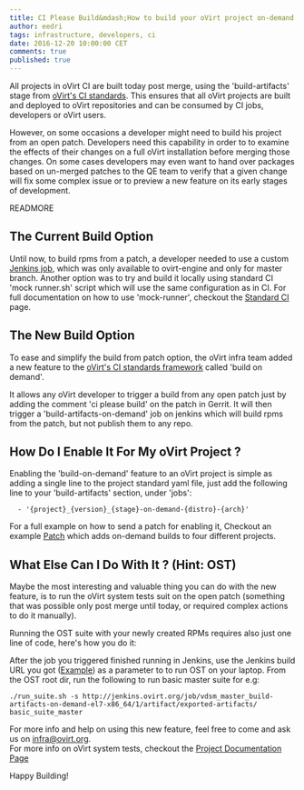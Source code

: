 ```yaml
---
title: CI Please Build&mdash;How to build your oVirt project on-demand
author: eedri
tags: infrastructure, developers, ci
date: 2016-12-20 10:00:00 CET
comments: true
published: true
---
```


All projects in oVirt CI are built today post merge, using the 'build-artifacts' stage from [oVirt's CI standards](http://ovirt-infra-docs.readthedocs.io/en/latest/CI/Build_and_test_standards.html).
This ensures that all oVirt projects are built and deployed to oVirt repositories and can be consumed by CI jobs, developers or oVirt users.

However, on some occasions a developer might need to build his project from an open patch.
Developers need this capability in order to to examine the effects of their changes on a full oVirt installation before merging those changes.
On some cases developers may even want to hand over packages based on un-merged patches to the QE team to verify that a given change will fix some complex issue or to preview a new feature on its early stages of development.

READMORE

## The Current Build Option

Until now, to build rpms from a patch, a developer needed to use a custom [Jenkins job](http://jenkins.ovirt.org/job/ovirt-engine_master_build-artifacts-el7-x86_64_build_from_patch/), which was only available to ovirt-engine and only for master branch. Another option was to try and build it locally using standard CI 'mock runner.sh' script which will use the same configuration
as in CI. For full documentation on how to use 'mock-runner', checkout the [Standard CI](http://infra-docs.readthedocs.io/en/latest/CI/Build_and_test_standards.html#testing-the-scripts-locally) page.

## The New Build Option

To ease and simplify the build from patch option, the oVirt infra team added a new feature to the [oVirt's CI standards framework](http://ovirt-infra-docs.readthedocs.io/en/latest/CI/Build_and_test_standards.html) called 'build on demand'.

It allows any oVirt developer to trigger a build from any open patch just by adding the comment 'ci please build' on the patch in Gerrit.
It will then trigger a 'build-artifacts-on-demand' job on jenkins which will build rpms from the patch, but not publish them to any repo.

## How Do I Enable It For My oVirt Project ?

Enabling the 'build-on-demand' feature to an oVirt project is simple as adding a single line to the project standard yaml file, just add the following line to your 'build-artifacts' section, under 'jobs':

      - '{project}_{version}_{stage}-on-demand-{distro}-{arch}'

For a full example on how to send a patch for enabling it,
Checkout an example [Patch](https://gerrit.ovirt.org/#/c/68759/) which adds on-demand builds to four different projects.

## What Else Can I Do With It ? (Hint: OST)

Maybe the most interesting and valuable thing you can do with the new feature, is to run the oVirt system tests suit on
the open patch (something that was possible only post merge until today, or required complex actions to do it manually).

Running the OST suite with your newly created RPMs requires also just one line of code, here's how you do it:

After the job you triggered finished running in Jenkins, use the Jenkins build URL you got ([Example](http://jenkins.ovirt.org/job/vdsm_master_build-artifacts-on-demand-el7-x86_64/1/artifact/exported-artifacts/))
as a parameter to to run OST on your laptop.
From the OST root dir, run the following to run basic master suite for e.g:

    ./run_suite.sh -s http://jenkins.ovirt.org/job/vdsm_master_build-artifacts-on-demand-el7-x86_64/1/artifact/exported-artifacts/ basic_suite_master

For more info and help on using this new feature, feel free to come and ask us on infra@ovirt.org.<br>
For more info on oVirt system tests, checkout the [Project Documentation Page](http://ovirt-system-tests.readthedocs.io)

Happy Building!
